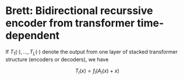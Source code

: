 # Brett: Bidirectional recurssive encoder from transformer time-dependent

If $T_1(\cdot), ..., T_L(\cdot)$ denote the output from one layer of stacked transformer structure (encoders or decoders), we have
```math
T_l(x) = f_l(A_l(x)+x)
```
